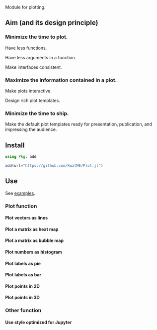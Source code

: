 Module for plotting.

## Aim (and its design principle)

### Minimize the time to plot.

Have less functions.

Have less arguments in a function.

Make interfaces consistent.

### Maximize the information contained in a plot.

Make plots interactive.

Design rich plot templates.

### Minimize the time to ship.

Make the default plot templates ready for presentation, publication, and impressing the audience.

## Install

```julia
using Pkg: add

add(url="https://github.com/KwatME/Plot.jl")
```

## Use

See [examples](notebook/example.ipynb).

### Plot function

#### Plot vectors as lines

#### Plot a matrix as heat map

#### Plot a matrix as bubble map

#### Plot numbers as histogram

#### Plot labels as pie

#### Plot labels as bar

#### Plot points in 2D

#### Plot points in 3D

### Other function

#### Use style optimized for Jupyter
